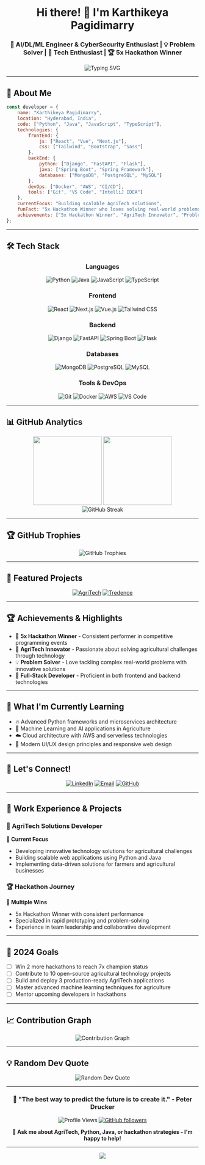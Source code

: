 
<div align="center">
  
# Hi there! 👋 I'm Karthikeya Pagidimarry

### 🚀 AI/DL/ML Engineer & CyberSecurity Enthusiast | 💡 Problem Solver | 🌟 Tech Enthusiast | 🏆 5x Hackathon Winner

<img src="https://readme-typing-svg.herokuapp.com?font=Fira+Code&pause=1000&color=36BCF7&center=true&vCenter=true&width=435&lines=Welcome+to+my+GitHub+profile!;I'm+a+passionate+developer;5x+Hackathon+Winner;Always+learning+new+technologies;Let's+build+something+amazing!" alt="Typing SVG" />

</div>

---

## 🎯 About Me

```javascript
const developer = {
    name: "Karthikeya Pagidimarry",
    location: "Hyderabad, India",
    code: ["Python", "Java", "JavaScript", "TypeScript"],
    technologies: {
        frontEnd: {
            js: ["React", "Vue", "Next.js"],
            css: ["Tailwind", "Bootstrap", "Sass"]
        },
        backEnd: {
            python: ["Django", "FastAPI", "Flask"],
            java: ["Spring Boot", "Spring Framework"],
            databases: ["MongoDB", "PostgreSQL", "MySQL"]
        },
        devOps: ["Docker", "AWS", "CI/CD"],
        tools: ["Git", "VS Code", "IntelliJ IDEA"]
    },
    currentFocus: "Building scalable AgriTech solutions",
    funFact: "5x Hackathon Winner who loves solving real-world problems! 🏆",
    achievements: ["5x Hackathon Winner", "AgriTech Innovator", "Problem Solver"]
};
```

---

## 🛠️ Tech Stack

<div align="center">

### Languages
![Python](https://img.shields.io/badge/-Python-3776AB?style=for-the-badge&logo=python&logoColor=white)
![Java](https://img.shields.io/badge/-Java-ED8B00?style=for-the-badge&logo=java&logoColor=white)
![JavaScript](https://img.shields.io/badge/-JavaScript-F7DF1E?style=for-the-badge&logo=javascript&logoColor=black)
![TypeScript](https://img.shields.io/badge/-TypeScript-3178C6?style=for-the-badge&logo=typescript&logoColor=white)

### Frontend
![React](https://img.shields.io/badge/-React-61DAFB?style=for-the-badge&logo=react&logoColor=black)
![Next.js](https://img.shields.io/badge/-Next.js-000000?style=for-the-badge&logo=next.js&logoColor=white)
![Vue.js](https://img.shields.io/badge/-Vue.js-4FC08D?style=for-the-badge&logo=vue.js&logoColor=white)
![Tailwind CSS](https://img.shields.io/badge/-Tailwind_CSS-38B2AC?style=for-the-badge&logo=tailwind-css&logoColor=white)

### Backend
![Django](https://img.shields.io/badge/-Django-092E20?style=for-the-badge&logo=django&logoColor=white)
![FastAPI](https://img.shields.io/badge/-FastAPI-009688?style=for-the-badge&logo=fastapi&logoColor=white)
![Spring Boot](https://img.shields.io/badge/-Spring_Boot-6DB33F?style=for-the-badge&logo=spring-boot&logoColor=white)
![Flask](https://img.shields.io/badge/-Flask-000000?style=for-the-badge&logo=flask&logoColor=white)

### Databases
![MongoDB](https://img.shields.io/badge/-MongoDB-47A248?style=for-the-badge&logo=mongodb&logoColor=white)
![PostgreSQL](https://img.shields.io/badge/-PostgreSQL-336791?style=for-the-badge&logo=postgresql&logoColor=white)
![MySQL](https://img.shields.io/badge/-MySQL-4479A1?style=for-the-badge&logo=mysql&logoColor=white)

### Tools & DevOps
![Git](https://img.shields.io/badge/-Git-F05032?style=for-the-badge&logo=git&logoColor=white)
![Docker](https://img.shields.io/badge/-Docker-2496ED?style=for-the-badge&logo=docker&logoColor=white)
![AWS](https://img.shields.io/badge/-AWS-232F3E?style=for-the-badge&logo=amazon-aws&logoColor=white)
![VS Code](https://img.shields.io/badge/-VS_Code-007ACC?style=for-the-badge&logo=visual-studio-code&logoColor=white)

</div>

---

## 📊 GitHub Analytics

<div align="center">
  <img height="180em" src="https://github-readme-stats.vercel.app/api?username=Karthikkkk123&show_icons=true&theme=tokyonight&include_all_commits=true&count_private=true"/>
  <img height="180em" src="https://github-readme-stats.vercel.app/api/top-langs/?username=Karthikkkk123&layout=compact&langs_count=7&theme=tokyonight"/>
</div>

<div align="center">
  <img src="https://github-readme-streak-stats.herokuapp.com/?user=Karthikkkk123&theme=tokyonight" alt="GitHub Streak" />
</div>

---

## 🏆 GitHub Trophies

<div align="center">
  <img src="https://github-profile-trophy.vercel.app/?username=Karthikkkk123&theme=tokyonight&no-frame=false&no-bg=false&margin-w=4" alt="GitHub Trophies" />
</div>

---

## 🚀 Featured Projects

<div align="center">

[![AgriTech](https://github-readme-stats.vercel.app/api/pin/?username=Karthikkkk123&repo=AgriTech&theme=tokyonight)](https://github.com/Karthikkkk123/AgriTech)
[![Tredence](https://github-readme-stats.vercel.app/api/pin/?username=Karthikkkk123&repo=Tredence&theme=tokyonight)](https://github.com/Karthikkkk123/Tredence)

</div>

---

## 🏆 Achievements & Highlights

- 🥇 **5x Hackathon Winner** - Consistent performer in competitive programming events
- 🌱 **AgriTech Innovator** - Passionate about solving agricultural challenges through technology
- 💡 **Problem Solver** - Love tackling complex real-world problems with innovative solutions
- 🚀 **Full-Stack Developer** - Proficient in both frontend and backend technologies

---

## 🌱 What I'm Currently Learning

- 🔥 Advanced Python frameworks and microservices architecture
- 🤖 Machine Learning and AI applications in Agriculture
- ☁️ Cloud architecture with AWS and serverless technologies
- 🎨 Modern UI/UX design principles and responsive web design

---

## 🤝 Let's Connect!

<div align="center">

[![LinkedIn](https://img.shields.io/badge/-LinkedIn-0077B5?style=for-the-badge&logo=linkedin&logoColor=white)](https://www.linkedin.com/in/karthikeya-pagidimarry/)
[![Email](https://img.shields.io/badge/-Email-D14836?style=for-the-badge&logo=gmail&logoColor=white)](mailto:pagidimarrykarthikeya@gmail.com)
[![GitHub](https://img.shields.io/badge/-GitHub-181717?style=for-the-badge&logo=github&logoColor=white)](https://github.com/Karthikkkk123)

</div>

---

## 💼 Work Experience & Projects

### 🏢 AgriTech Solutions Developer
**📅 Current Focus**
- Developing innovative technology solutions for agricultural challenges
- Building scalable web applications using Python and Java
- Implementing data-driven solutions for farmers and agricultural businesses

### 🏆 Hackathon Journey
**📅 Multiple Wins**
- 5x Hackathon Winner with consistent performance
- Specialized in rapid prototyping and problem-solving
- Experience in team leadership and collaborative development

---

## 🎯 2024 Goals

- [ ] Win 2 more hackathons to reach 7x champion status
- [ ] Contribute to 10 open-source agricultural technology projects
- [ ] Build and deploy 3 production-ready AgriTech applications
- [ ] Master advanced machine learning techniques for agriculture
- [ ] Mentor upcoming developers in hackathons

---

## 📈 Contribution Graph

<div align="center">
  <img src="https://github-readme-activity-graph.vercel.app/graph?username=Karthikkkk123&theme=tokyo-night" alt="Contribution Graph" />
</div>

---

## 💡 Random Dev Quote

<div align="center">
  <img src="https://quotes-github-readme.vercel.app/api?type=horizontal&theme=tokyonight" alt="Random Dev Quote" />
</div>

---

<div align="center">

### 🌟 "The best way to predict the future is to create it." - Peter Drucker

![Profile Views](https://komarev.com/ghpvc/?username=Karthikkkk123&color=brightgreen&style=flat-square)
[![GitHub followers](https://img.shields.io/github/followers/Karthikkkk123?label=Follow&style=social)](https://github.com/Karthikkkk123)

**💬 Ask me about AgriTech, Python, Java, or hackathon strategies - I'm happy to help!**

</div>

---

<div align="center">
  <img src="https://capsule-render.vercel.app/api?type=waving&color=gradient&height=100&section=footer"/>
</div>
